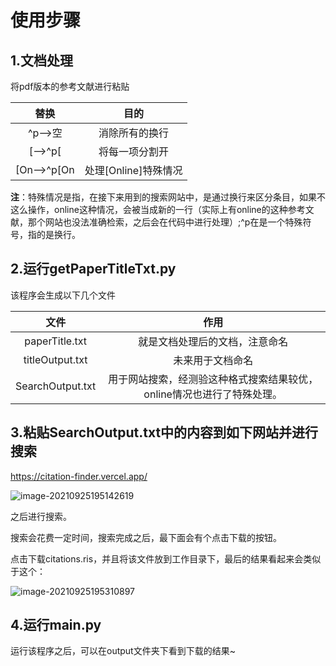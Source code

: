 # 使用步骤

## 1.文档处理

将pdf版本的参考文献进行粘贴

|    替换     |         目的         |
| :---------: | :------------------: |
|   ^p-->空   |    消除所有的换行    |
|   [-->^p[   |    将每一项分割开    |
| [On-->^p[On | 处理[Online]特殊情况 |

**注**：特殊情况是指，在接下来用到的搜索网站中，是通过换行来区分条目，如果不这么操作，online这种情况，会被当成新的一行（实际上有online的这种参考文献，那个网站也没法准确检索，之后会在代码中进行处理）;^p在是一个特殊符号，指的是换行。



## 2.运行getPaperTitleTxt.py

该程序会生成以下几个文件

|       文件       |                             作用                             |
| :--------------: | :----------------------------------------------------------: |
|  paperTitle.txt  |                就是文档处理后的文档，注意命名                |
| titleOutput.txt  |                       未来用于文档命名                       |
| SearchOutput.txt | 用于网站搜索，经测验这种格式搜索结果较优，online情况也进行了特殊处理。 |



## 3.粘贴SearchOutput.txt中的内容到如下网站并进行搜索

https://citation-finder.vercel.app/

![image-20210925195142619](C:\Users\微笑\AppData\Roaming\Typora\typora-user-images\image-20210925195142619.png)

之后进行搜索。

搜索会花费一定时间，搜索完成之后，最下面会有个点击下载的按钮。

点击下载citations.ris，并且将该文件放到工作目录下，最后的结果看起来会类似于这个：

![image-20210925195310897](C:\Users\微笑\AppData\Roaming\Typora\typora-user-images\image-20210925195310897.png)



## 4.运行main.py

运行该程序之后，可以在output文件夹下看到下载的结果~